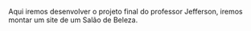 Aqui iremos desenvolver o projeto final do professor Jefferson, iremos montar um site de um Salão de Beleza.